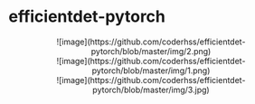 # efficientdet-pytorch
<div align=center>![image](https://github.com/coderhss/efficientdet-pytorch/blob/master/img/2.png)
<div align=center>![image](https://github.com/coderhss/efficientdet-pytorch/blob/master/img/1.png)
<div align=center>![image](https://github.com/coderhss/efficientdet-pytorch/blob/master/img/3.jpg)
